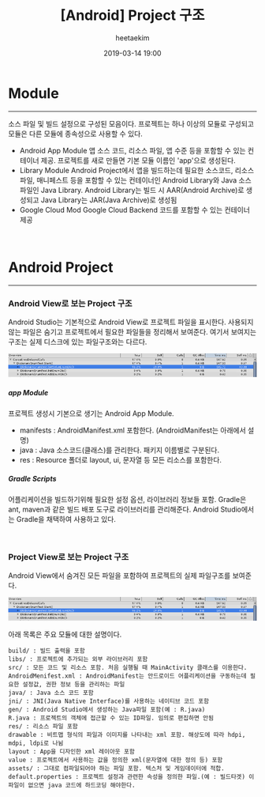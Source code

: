 ﻿---
title: "[Android] Project 구조"
layout: post
date: 2019-03-14 19:00
image: /assets/images/markdown.jpg
headerImage: false
tag:
- android
category: blog
author: heetaekim
description: Android Project 구조를 이해하자!
---
# Module
---
소스 파일 및 빌드 설정으로 구성된 모음이다. 프로젝트는 하나 이상의 모듈로 구성되고 모듈은 다른 모듈에 종속성으로 사용할 수 있다. 
* Android App Module
 앱 소스 코드, 리소스 파일, 앱 수준 등을 포함할 수 있는 컨테이너 제공. 프로젝트를 새로 만들면 기본 모듈 이름인 'app'으로 생성된다.
* Library Module
 Android Project에서 앱을 빌드하는데 필요한 소스코드, 리소스파일, 매니페스트 등을 포함할 수 있는 컨테이너인 Android Library와 Java 소스파일인 Java Library. Android Library는 빌드 시 AAR(Android Archive)로 생성되고 Java Library는 JAR(Java Archive)로 생성됨
* Google Cloud Mod
 Google Cloud Backend 코드를 포함할 수 있는 컨테이너 제공

&nbsp;
# Android Project
---
### Android View로 보는 Project 구조
Android Studio는 기본적으로 Android View로 프로젝트 파일을 표시한다. 사용되지 않는 파일은 숨기고 프로젝트에서 필요한 파일들을 정리해서 보여준다. 여기서 보여지는 구조는 실제 디스크에 있는 파일구조와는 다르다.

![Android View](/assets/images/post/2019-03-12-Dictionary-Key-Garbage/2019-03-12-result-garbage.jpg)

##### app Module
프로젝트 생성시 기본으로 생기는 Android App Module.
* manifests : AndroidManifest.xml 포함한다. (AndroidManifest는 아래에서 설명)
* java : Java 소스코드(클래스)를 관리한다. 패키지 이름별로 구분된다.
* res : Resource 폴더로 layout, ui, 문자열 등 모든 리소스를 포함한다.

##### Gradle Scripts
어플리케이션을 빌드하기위해 필요한 설정 옵션, 라이브러리 정보들 포함. Gradle은 ant, maven과 같은 빌드 배포 도구로 라이브러리를 관리해준다. Android Studio에서는 Gradle을 채택하여 사용하고 있다. 

&nbsp;
### Project View로 보는 Project 구조
Android View에서 숨겨진 모든 파일을 포함하여 프로젝트의 실제 파일구조를 보여준다.

![Project View](/assets/images/post/2019-03-12-Dictionary-Key-Garbage/2019-03-12-result-garbage.jpg)

아래 목록은 주요 모듈에 대한 설명이다.
```
build/ : 빌드 출력을 포함
libs/ : 프로젝트에 추가되는 외부 라이브러리 포함
src/ : 모든 코드 및 리소스 포함. 처음 실행될 때 MainActivity 클래스를 이용한다.
AndroidMenifest.xml : AndroidManifest는 안드로이드 어플리케이션을 구동하는데 필요한 설정값, 권한 정보 등을 관리하는 파일
java/ : Java 소스 코드 포함
jni/ : JNI(Java Native Interface)를 사용하는 네이티브 코드 포함
gen/ : Android Studio에서 생성하는 Java파일 포함(예 : R.java)
R.java : 프로젝트의 객체에 접근할 수 있는 ID파일. 임의로 편집하면 안됨
res/ : 리소스 파일 포함
drawable : 비트맵 형식의 파일과 이미지를 나타내는 xml 포함. 해상도에 따라 hdpi, mdpi, ldpi로 나뉨
layout : App을 디자인한 xml 레이아웃 포함
value : 프로젝트에서 사용하는 값을 정의한 xml(문자열에 대한 정의 등) 포함
assets/ : 그대로 컴파일되어야 하는 파일 포함. 텍스처 및 게임데이터에 적합.
default.properties : 프로젝트 설정과 관련한 속성을 정의한 파일.(예 : 빌드타겟) 이 파일이 없으면 java 코드에 하드코딩 해야한다.

```



